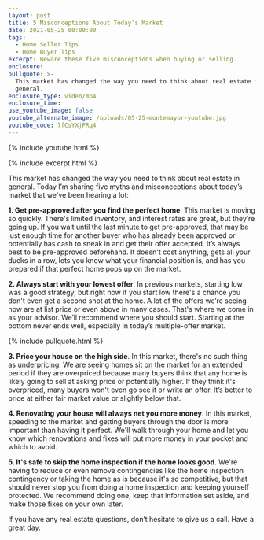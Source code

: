 ```yaml
---
layout: post
title: 5 Misconceptions About Today’s Market
date: 2021-05-25 00:00:00
tags:
  - Home Seller Tips
  - Home Buyer Tips
excerpt: Beware these five misconceptions when buying or selling.
enclosure:
pullquote: >-
  This market has changed the way you need to think about real estate in
  general.
enclosure_type: video/mp4
enclosure_time:
use_youtube_image: false
youtube_alternate_image: /uploads/05-25-montemayor-youtube.jpg
youtube_code: 7fCsYXjFRq4
---
```

{% include youtube.html %}

{% include excerpt.html %}

This market has changed the way you need to think about real estate in general. Today I’m sharing five myths and misconceptions about today’s market that we've been hearing a lot:

**1\. Get pre-approved after you find the perfect home**. This market is moving so quickly. There's limited inventory, and interest rates are great, but they’re going up. If you wait until the last minute to get pre-approved, that may be just enough time for another buyer who has already been approved or potentially has cash to sneak in and get their offer accepted. It’s always best to be pre-approved beforehand. It doesn't cost anything, gets all your ducks in a row, lets you know what your financial position is, and has you prepared if that perfect home pops up on the market.

**2\. Always start with your lowest offer**. In previous markets, starting low was a good strategy, but right now if you start low there's a chance you don't even get a second shot at the home. A lot of the offers we’re seeing now are at list price or even above in many cases. That's where we come in as your advisor. We’ll recommend where you should start. Starting at the bottom never ends well, especially in today’s multiple-offer market.

{% include pullquote.html %}

**3\. Price your house on the high side**. In this market, there's no such thing as underpricing. We are seeing homes sit on the market for an extended period if they are overpriced because many buyers think that any home is likely going to sell at asking price or potentially higher. If they think it's overpriced, many buyers won't even go see it or write an offer. It’s better to price at either fair market value or slightly below that.

**4\. Renovating your house will always net you more money**. In this market, speeding to the market and getting buyers through the door is more important than having it perfect. We'll walk through your home and let you know which renovations and fixes will put more money in your pocket and which to avoid.

**5\. It's safe to skip the home inspection if the home looks good**. We're having to reduce or even remove contingencies like the home inspection contingency or taking the home as is because it's so competitive, but that should never stop you from doing a home inspection and keeping yourself protected. We recommend doing one, keep that information set aside, and make those fixes on your own later.

If you have any real estate questions, don’t hesitate to give us a call. Have a great day.
